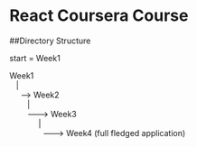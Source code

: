 # React Coursera Course 


##Directory Structure

start = Week1

<p>
Week1
<br> &nbsp;&nbsp; |
<br> &nbsp;&nbsp; &nbsp;&nbsp;--> Week2
<br> &nbsp;&nbsp; &nbsp;&nbsp;&nbsp;&nbsp; |        
        <br> &nbsp;&nbsp; &nbsp;&nbsp;&nbsp;&nbsp;&nbsp;---> Week3
          <br> &nbsp;&nbsp; &nbsp;&nbsp;&nbsp;&nbsp;&nbsp;&nbsp;&nbsp; &nbsp;   |
             <br> &nbsp;&nbsp; &nbsp;&nbsp;&nbsp;&nbsp;&nbsp;&nbsp;&nbsp; &nbsp;&nbsp;&nbsp; ---> Week4 (full fledged application)
</p>                  




